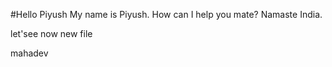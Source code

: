 #Hello Piyush
My name is Piyush.
How can I help you mate?
Namaste India.

let'see now new file 

mahadev